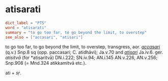 # atisarati

``` toml
dict_label = "PTS"
word = "atisarati"
summary = "to go too far, to go beyond the limit, to overstep"
see_also = ["accasari", "atisari"]
```

to go too far, to go beyond the limit, to overstep, transgress, aor. *[accasari](accasari.md)* (q.v.) Snp.8 sq (opp. paccasari; C. atidhāvi); Ja.v.70 and *[atisari](atisari.md)* Ja.iv.6. ger. *atisitvā* (for \*atisaritvā) DN.i.222; SN.iv.94; AN.i.145 AN.v.226, AN.v.256; Snp.908 (= Mnd.324 atikkamitvā etc.).

ati \+ *sṛ*.

